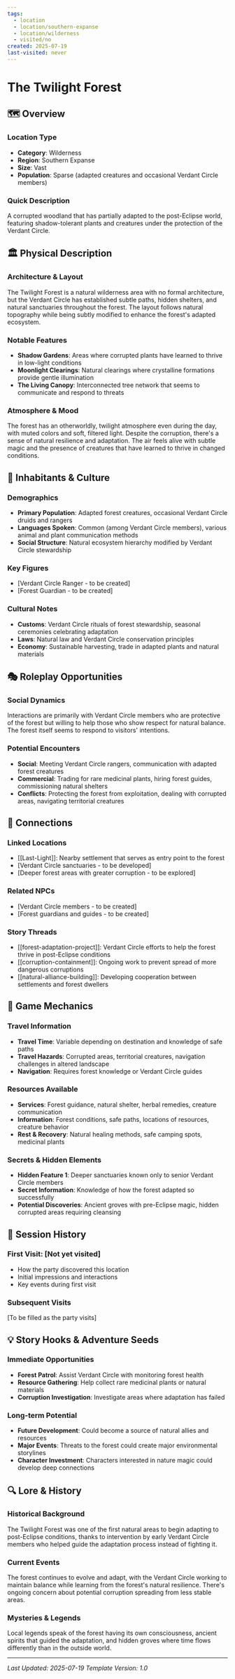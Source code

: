 ```yaml
---
tags:
  - location
  - location/southern-expanse
  - location/wilderness
  - visited/no
created: 2025-07-19
last-visited: never
---
```


# The Twilight Forest

## 🗺️ Overview
### Location Type
- **Category**: Wilderness
- **Region**: Southern Expanse
- **Size**: Vast
- **Population**: Sparse (adapted creatures and occasional Verdant Circle members)

### Quick Description
A corrupted woodland that has partially adapted to the post-Eclipse world, featuring shadow-tolerant plants and creatures under the protection of the Verdant Circle.

## 🏛️ Physical Description
### Architecture & Layout
The Twilight Forest is a natural wilderness area with no formal architecture, but the Verdant Circle has established subtle paths, hidden shelters, and natural sanctuaries throughout the forest. The layout follows natural topography while being subtly modified to enhance the forest's adapted ecosystem.

### Notable Features
- **Shadow Gardens**: Areas where corrupted plants have learned to thrive in low-light conditions
- **Moonlight Clearings**: Natural clearings where crystalline formations provide gentle illumination
- **The Living Canopy**: Interconnected tree network that seems to communicate and respond to threats

### Atmosphere & Mood
The forest has an otherworldly, twilight atmosphere even during the day, with muted colors and soft, filtered light. Despite the corruption, there's a sense of natural resilience and adaptation. The air feels alive with subtle magic and the presence of creatures that have learned to thrive in changed conditions.

## 👥 Inhabitants & Culture
### Demographics
- **Primary Population**: Adapted forest creatures, occasional Verdant Circle druids and rangers
- **Languages Spoken**: Common (among Verdant Circle members), various animal and plant communication methods
- **Social Structure**: Natural ecosystem hierarchy modified by Verdant Circle stewardship

### Key Figures
- [Verdant Circle Ranger - to be created]
- [Forest Guardian - to be created]

### Cultural Notes
- **Customs**: Verdant Circle rituals of forest stewardship, seasonal ceremonies celebrating adaptation
- **Laws**: Natural law and Verdant Circle conservation principles
- **Economy**: Sustainable harvesting, trade in adapted plants and natural materials

## 🎭 Roleplay Opportunities
### Social Dynamics
Interactions are primarily with Verdant Circle members who are protective of the forest but willing to help those who show respect for natural balance. The forest itself seems to respond to visitors' intentions.

### Potential Encounters
- **Social**: Meeting Verdant Circle rangers, communication with adapted forest creatures
- **Commercial**: Trading for rare medicinal plants, hiring forest guides, commissioning natural shelters
- **Conflicts**: Protecting the forest from exploitation, dealing with corrupted areas, navigating territorial creatures

## 🔗 Connections
### Linked Locations
- [[Last-Light]]: Nearby settlement that serves as entry point to the forest
- [Verdant Circle sanctuaries - to be developed]
- [Deeper forest areas with greater corruption - to be explored]

### Related NPCs
- [Verdant Circle members - to be created]
- [Forest guardians and guides - to be created]

### Story Threads
- [[forest-adaptation-project]]: Verdant Circle efforts to help the forest thrive in post-Eclipse conditions
- [[corruption-containment]]: Ongoing work to prevent spread of more dangerous corruptions
- [[natural-alliance-building]]: Developing cooperation between settlements and forest dwellers

## 🎲 Game Mechanics
### Travel Information
- **Travel Time**: Variable depending on destination and knowledge of safe paths
- **Travel Hazards**: Corrupted areas, territorial creatures, navigation challenges in altered landscape
- **Navigation**: Requires forest knowledge or Verdant Circle guides

### Resources Available
- **Services**: Forest guidance, natural shelter, herbal remedies, creature communication
- **Information**: Forest conditions, safe paths, locations of resources, creature behavior
- **Rest & Recovery**: Natural healing methods, safe camping spots, medicinal plants

### Secrets & Hidden Elements
- **Hidden Feature 1**: Deeper sanctuaries known only to senior Verdant Circle members
- **Secret Information**: Knowledge of how the forest adapted so successfully
- **Potential Discoveries**: Ancient groves with pre-Eclipse magic, hidden corrupted areas requiring cleansing

## 📝 Session History
### First Visit: [Not yet visited]
- How the party discovered this location
- Initial impressions and interactions
- Key events during first visit

### Subsequent Visits
[To be filled as the party visits]

## 💡 Story Hooks & Adventure Seeds
### Immediate Opportunities
- **Forest Patrol**: Assist Verdant Circle with monitoring forest health
- **Resource Gathering**: Help collect rare medicinal plants or natural materials
- **Corruption Investigation**: Investigate areas where adaptation has failed

### Long-term Potential
- **Future Development**: Could become a source of natural allies and resources
- **Major Events**: Threats to the forest could create major environmental storylines
- **Character Investment**: Characters interested in nature magic could develop deep connections

## 🔍 Lore & History
### Historical Background
The Twilight Forest was one of the first natural areas to begin adapting to post-Eclipse conditions, thanks to intervention by early Verdant Circle members who helped guide the adaptation process instead of fighting it.

### Current Events
The forest continues to evolve and adapt, with the Verdant Circle working to maintain balance while learning from the forest's natural resilience. There's ongoing concern about potential corruption spreading from less stable areas.

### Mysteries & Legends
Local legends speak of the forest having its own consciousness, ancient spirits that guided the adaptation, and hidden groves where time flows differently than in the outside world.

---
*Last Updated: 2025-07-19*
*Template Version: 1.0*